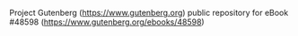 Project Gutenberg (https://www.gutenberg.org) public repository for eBook #48598 (https://www.gutenberg.org/ebooks/48598)
